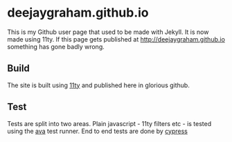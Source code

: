 # deejaygraham.github.io

This is my Github user page that used to be made with Jekyll. It is now made using 11ty. If this page gets published at http://deejaygraham.github.io something has gone badly wrong.

## Build 

The site is built using [11ty](https://www.11ty.dev) and published here in glorious github.

## Test

Tests are split into two areas. Plain javascript - 11ty filters etc - is tested using the [ava](https://github.com/avajs/ava) test runner. End to end tests are 
done by [cypress](https://www.cypress.io)
